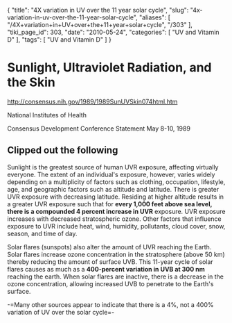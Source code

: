 {
    "title": "4X variation in UV over the 11 year solar cycle",
    "slug": "4x-variation-in-uv-over-the-11-year-solar-cycle",
    "aliases": [
        "/4X+variation+in+UV+over+the+11+year+solar+cycle",
        "/303"
    ],
    "tiki_page_id": 303,
    "date": "2010-05-24",
    "categories": [
        "UV and Vitamin D"
    ],
    "tags": [
        "UV and Vitamin D"
    ]
}


# Sunlight, Ultraviolet Radiation, and the Skin

http://consensus.nih.gov/1989/1989SunUVSkin074html.htm 

National Institutes of Health

Consensus Development Conference Statement  May 8-10, 1989

## Clipped out the following

Sunlight is the greatest source of human UVR exposure, affecting virtually everyone. The extent of an individual's exposure, however, varies widely depending on a multiplicity of factors such as clothing, occupation, lifestyle, age, and geographic factors such as altitude and latitude. There is greater UVR exposure with decreasing latitude. Residing at higher altitude results in a greater UVR exposure such that for  **every 1,000 feet above sea level, there is a compounded 4 percent increase in UVR**  exposure. UVR exposure increases with decreased stratospheric ozone. Other factors that influence exposure to UVR include heat, wind, humidity, pollutants, cloud cover, snow, season, and time of day.

Solar flares (sunspots) also alter the amount of UVR reaching the Earth. Solar flares increase ozone concentration in the stratosphere (above 50 km) thereby reducing the amount of surface UVB. This 11-year cycle of solar flares causes as much as a  **400-percent variation in UVB at 300 nm**  reaching the earth. When solar flares are inactive, there is a decrease in the ozone concentration, allowing increased UVB to penetrate to the Earth's surface.

-=Many other sources appear to indicate that there is a 4%, not a 400% variation of UV over the solar cycle=-
